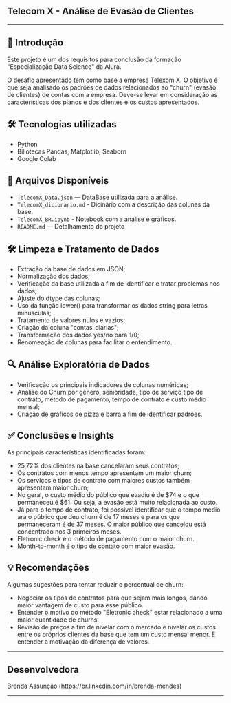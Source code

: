 ## Telecom X - Análise de Evasão de Clientes
---

## 📄 Introdução

Este projeto é um dos requisitos para conclusão da formação "Especialização Data Science" da Alura. 

O desafio apresentado tem como base a empresa Telexom X. O objetivo é que seja analisado os padrões de dados relacionados ao "churn" (evasão de clientes) de contas com a empresa. Deve-se levar em consideração as características dos planos e dos clientes e os custos apresentados.


## 🛠️ Tecnologias utilizadas

- Python
- Biliotecas Pandas, Matplotlib, Seaborn
- Google Colab

## 📄 Arquivos Disponíveis

- `TelecomX_Data.json` — DataBase utilizada para a análise.
- `TelecomX_dicionario.md` - Dicinário com a descrição das colunas da base.
- `TelecomX_BR.ipynb` - Notebook com a análise e gráficos.
- `README.md` — Detalhamento do projeto


## 🛠️ Limpeza e Tratamento de Dados

- Extração da base de dados em JSON;
- Normalização dos dados;
- Verificação da base utilizada a fim de identificar e tratar problemas nos dados;
- Ajuste do dtype das colunas;
- Uso da função lower() para transformar os dados string para letras minúsculas;
- Tratamento de valores nulos e vazios;
- Criação da coluna "contas_diarias";
- Transformação dos dados yes/no para 1/0;
- Renomeação de colunas para facilitar o entendimento.

## 🔍 Análise Exploratória de Dados

- Verificação os principais indicadores de colunas numéricas;
- Análise do Churn por gênero, senioridade, tipo de serviço
tipo de contrato, método de pagamento, tempo de contrato e custo médio mensal;
- Criação de gráficos de pizza e barra a fim de identificar padrões.


## ✅ Conclusões e Insights
As principais características identificadas foram:
- 25,72% dos clientes na base cancelaram seus contratos;
- Os contratos com menos tempo apresentam um maior churn;
- Os serviços e tipos de contrato com maiores custos também apresentam maior churn;
- No geral, o custo médio do público que evadiu é de $74 e o que permaneceu é $61. Ou seja, a evasão está muito relacionada ao custo.
- Já para o tempo de contrato, foi possível identificar que o tempo médio ara o público que deu churn é de 17 meses e para os que permaneceram é de 37 meses. O maior público que cancelou está concentrado nos 3 primeiros meses.
- Eletronic check é o método de pagamento com o maior churn.
- Month-to-month é o tipo de contato com maior evasão.

## 💡 Recomendações

Algumas sugestões para tentar reduzir o percentual de churn:
- Negociar os tipos de contratos para que sejam mais longos, dando maior vantagem de custo para esse público.
- Entender o motivo do método "Eletronic check" estar relacionado a uma maior quantidade de churns.
- Revisão de preços a fim de nivelar com o mercado e nivelar os custos entre os próprios clientes da base que tem um custo mensal menor. E entender a motivação da diferença de valores.

---

## Desenvolvedora

Brenda Assunção (https://br.linkedin.com/in/brenda-mendes)

---

